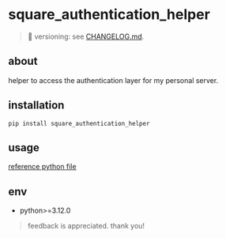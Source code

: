 # square_authentication_helper

> 📌 versioning: see [CHANGELOG.md](./CHANGELOG.md).

## about

helper to access the authentication layer for my personal server.

## installation

```shell
pip install square_authentication_helper
```

## usage

[reference python file](./example.py)

## env

- python>=3.12.0

> feedback is appreciated. thank you!
